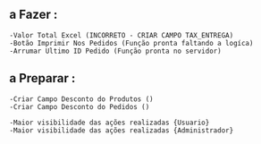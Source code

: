 ## a Fazer : 
    -Valor Total Excel (INCORRETO - CRIAR CAMPO TAX_ENTREGA)
    -Botão Imprimir Nos Pedidos (Função pronta faltando a logíca)
    -Arrumar Ultimo ID Pedido (Função pronta no servidor)

## a Preparar : 
    -Criar Campo Desconto do Produtos ()
    -Criar Campo Desconto do Pedidos ()

    -Maior visibilidade das ações realizadas {Usuario}
    -Maior visibilidade das ações realizadas {Administrador}
